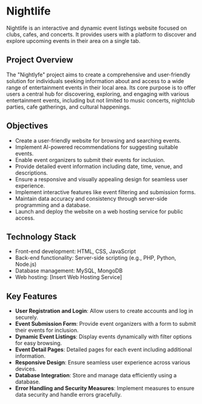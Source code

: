 # Nightlife 
Nightlife is an interactive and dynamic event listings website focused on clubs, cafes, and concerts. It provides users with a platform to discover and explore upcoming events in their area on a single tab.

## Project Overview

The "Nightlyfe" project aims to create a comprehensive and user-friendly solution for individuals seeking information about and access to a wide range of entertainment events in their local area. Its core purpose is to offer users a central hub for discovering, exploring, and engaging with various entertainment events, including but not limited to music concerts, nightclub parties, cafe gatherings, and cultural happenings.

## Objectives

- Create a user-friendly website for browsing and searching events.
- Implement AI-powered recommendations for suggesting suitable events.
- Enable event organizers to submit their events for inclusion.
- Provide detailed event information including date, time, venue, and descriptions.
- Ensure a responsive and visually appealing design for seamless user experience.
- Implement interactive features like event filtering and submission forms.
- Maintain data accuracy and consistency through server-side programming and a database.
- Launch and deploy the website on a web hosting service for public access.

## Technology Stack

- Front-end development: HTML, CSS, JavaScript
- Back-end functionality: Server-side scripting (e.g., PHP, Python, Node.js)
- Database management: MySQL, MongoDB
- Web hosting: [Insert Web Hosting Service]

## Key Features

- **User Registration and Login**: Allow users to create accounts and log in securely.
- **Event Submission Form**: Provide event organizers with a form to submit their events for inclusion.
- **Dynamic Event Listings**: Display events dynamically with filter options for easy browsing.
- **Event Detail Pages**: Detailed pages for each event including additional information.
- **Responsive Design**: Ensure seamless user experience across various devices.
- **Database Integration**: Store and manage data efficiently using a database.
- **Error Handling and Security Measures**: Implement measures to ensure data security and handle errors gracefully.


